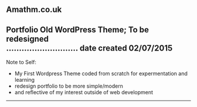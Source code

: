 <b>Amathm.co.uk</b><br>
---------------------------
Portfolio Old WordPress Theme;
To be redesigned <br>
............................
date created 
02/07/2015
-----------------------------
Note to Self:
- My First Wordpress Theme coded from scratch 
for expermentation and learning
- redesign portfolio to be more simple/modern
- and reflective of my interest outside of web development<br>
- ------------------------------------------------------------------------
